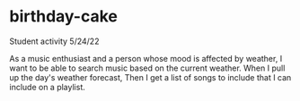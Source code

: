 # birthday-cake
Student activity 5/24/22

As a music enthusiast and a person whose mood is affected by weather, I want to be able to search music based on the current weather.
When I pull up the day's weather forecast, 
Then I get a list of songs to include that I can include on a playlist.
